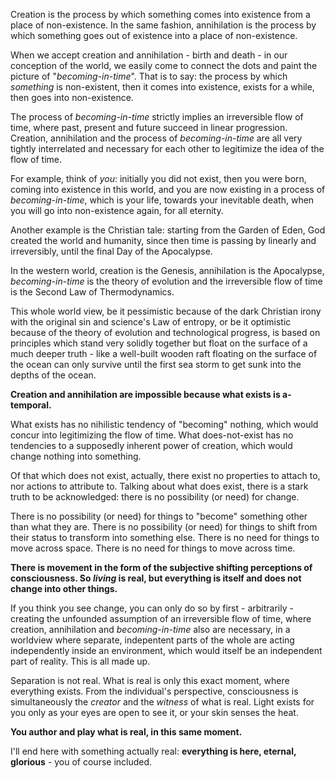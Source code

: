 Creation is the process by which something comes into existence from a place of non-existence.
In the same fashion, annihilation is the process by which something goes out of existence into a place of non-existence.

When we accept creation and annihilation - birth and death - in our conception of the world, we easily come to connect the dots and paint the picture of "*becoming-in-time*".
That is to say: the process by which *something* is non-existent, then it comes into existence, exists for a while, then goes into non-existence.

The process of *becoming-in-time* strictly implies an irreversible flow of time, where past, present and future succeed in linear progression. Creation, annihilation and the process of *becoming-in-time* are all very tightly interrelated and necessary for each other to legitimize the idea of the flow of time.

For example, think of *you*: initially you did not exist, then you were born, coming into existence in this world, and you are now existing in a process of *becoming-in-time*, which is your life, towards your inevitable death, when you will go into non-existence again, for all eternity.

Another example is the Christian tale: starting from the Garden of Eden, God created the world and humanity, since then time is passing by linearly and irreversibly, until the final Day of the Apocalypse.

In the western world, creation is the Genesis, annihilation is the Apocalypse, *becoming-in-time* is the theory of evolution and the irreversible flow of time is the Second Law of Thermodynamics.

This whole world view, be it pessimistic because of the dark Christian irony with the original sin and science's Law of entropy, or be it optimistic because of the theory of evolution and technological progress, is based on principles which stand very solidly together but float on the surface of a much deeper truth - like a well-built wooden raft floating on the surface of the ocean can only survive until the first sea storm to get sunk into the depths of the ocean.


**Creation and annihilation are impossible because what exists is a-temporal.**


What exists has no nihilistic tendency of "becoming" nothing, which would concur into legitimizing the flow of time.
What does-not-exist has no tendencies to a supposedly inherent power of creation, which would change nothing into something.

Of that which does not exist, actually, there exist no properties to attach to, nor actions to attribute to.
Talking about what does exist, there is a stark truth to be acknowledged: there is no possibility (or need) for change.

There is no possibility (or need) for things to "become" something other than what they are.
There is no possibility (or need) for things to shift from their status to transform into something else.
There is no need for things to move across space.
There is no need for things to move across time.

**There is movement in the form of the subjective shifting perceptions of consciousness.
So *living* is real, but everything is itself and does not change into other things.**

If you think you see change, you can only do so by first - arbitrarily - creating the unfounded assumption of an irreversible flow of time, where creation, annihilation and *becoming-in-time* also are necessary, in a worldview where separate, indepentent parts of the whole are acting independently inside an environment, which would itself be an independent part of reality.
This is all made up.

Separation is not real.
What is real is only this exact moment, where everything exists.
From the individual's perspective, consciousness is simultaneously the *creator* and the *witness* of what is real.
Light exists for you only as your eyes are open to see it, or your skin senses the heat.

**You author and play what is real, in this same moment.**

I'll end here with something actually real: **everything is here, eternal, glorious** - you of course included.
